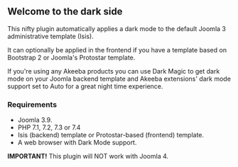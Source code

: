 ## Welcome to the dark side

This nifty plugin automatically applies a dark mode to the default Joomla 3 administrative template (Isis).

It can optionally be applied in the frontend if you have a template based on Bootstrap 2 or Joomla's Protostar template.

If you're using any Akeeba products you can use Dark Magic to get dark mode on your Joomla backend template and Akeeba extensions' dark mode support set to Auto for a great night time experience.

### Requirements

* Joomla 3.9.
* PHP 7.1, 7.2, 7.3 or 7.4
* Isis (backend) template or Protostar-based (frontend) template.
* A web browser with Dark Mode support.

**IMPORTANT!** This plugin will NOT work with Joomla 4.